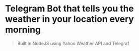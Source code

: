 # Telegram Bot that tells you the weather in your location every morning

> Built in NodeJS using Yahoo Weather API and Telegraf